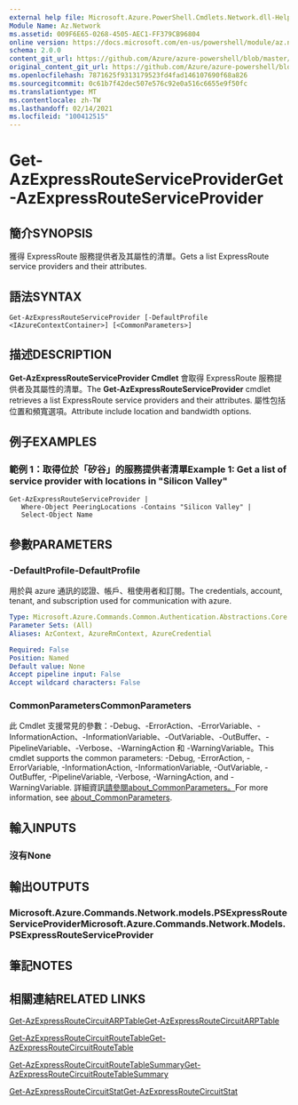 ```yaml
---
external help file: Microsoft.Azure.PowerShell.Cmdlets.Network.dll-Help.xml
Module Name: Az.Network
ms.assetid: 009F6E65-0268-4505-AEC1-FF379CB96804
online version: https://docs.microsoft.com/en-us/powershell/module/az.network/get-azexpressrouteserviceprovider
schema: 2.0.0
content_git_url: https://github.com/Azure/azure-powershell/blob/master/src/Network/Network/help/Get-AzExpressRouteServiceProvider.md
original_content_git_url: https://github.com/Azure/azure-powershell/blob/master/src/Network/Network/help/Get-AzExpressRouteServiceProvider.md
ms.openlocfilehash: 7871625f9313179523fd4fad146107690f68a826
ms.sourcegitcommit: 0c61b7f42dec507e576c92e0a516c6655e9f50fc
ms.translationtype: MT
ms.contentlocale: zh-TW
ms.lasthandoff: 02/14/2021
ms.locfileid: "100412515"
---
```

# <span data-ttu-id="74728-101">Get-AzExpressRouteServiceProvider</span><span class="sxs-lookup"><span data-stu-id="74728-101">Get-AzExpressRouteServiceProvider</span></span>

## <span data-ttu-id="74728-102">簡介</span><span class="sxs-lookup"><span data-stu-id="74728-102">SYNOPSIS</span></span>
<span data-ttu-id="74728-103">獲得 ExpressRoute 服務提供者及其屬性的清單。</span><span class="sxs-lookup"><span data-stu-id="74728-103">Gets a list ExpressRoute service providers and their attributes.</span></span>

## <span data-ttu-id="74728-104">語法</span><span class="sxs-lookup"><span data-stu-id="74728-104">SYNTAX</span></span>

```
Get-AzExpressRouteServiceProvider [-DefaultProfile <IAzureContextContainer>] [<CommonParameters>]
```

## <span data-ttu-id="74728-105">描述</span><span class="sxs-lookup"><span data-stu-id="74728-105">DESCRIPTION</span></span>
<span data-ttu-id="74728-106">**Get-AzExpressRouteServiceProvider Cmdlet** 會取得 ExpressRoute 服務提供者及其屬性的清單。</span><span class="sxs-lookup"><span data-stu-id="74728-106">The **Get-AzExpressRouteServiceProvider** cmdlet retrieves a list ExpressRoute service providers and their attributes.</span></span> <span data-ttu-id="74728-107">屬性包括位置和頻寬選項。</span><span class="sxs-lookup"><span data-stu-id="74728-107">Attribute include location and bandwidth options.</span></span>

## <span data-ttu-id="74728-108">例子</span><span class="sxs-lookup"><span data-stu-id="74728-108">EXAMPLES</span></span>

### <span data-ttu-id="74728-109">範例 1：取得位於「矽谷」的服務提供者清單</span><span class="sxs-lookup"><span data-stu-id="74728-109">Example 1: Get a list of service provider with locations in "Silicon Valley"</span></span>
```
Get-AzExpressRouteServiceProvider |
   Where-Object PeeringLocations -Contains "Silicon Valley" |
   Select-Object Name
```

## <span data-ttu-id="74728-110">參數</span><span class="sxs-lookup"><span data-stu-id="74728-110">PARAMETERS</span></span>

### <span data-ttu-id="74728-111">-DefaultProfile</span><span class="sxs-lookup"><span data-stu-id="74728-111">-DefaultProfile</span></span>
<span data-ttu-id="74728-112">用於與 azure 通訊的認證、帳戶、租使用者和訂閱。</span><span class="sxs-lookup"><span data-stu-id="74728-112">The credentials, account, tenant, and subscription used for communication with azure.</span></span>

```yaml
Type: Microsoft.Azure.Commands.Common.Authentication.Abstractions.Core.IAzureContextContainer
Parameter Sets: (All)
Aliases: AzContext, AzureRmContext, AzureCredential

Required: False
Position: Named
Default value: None
Accept pipeline input: False
Accept wildcard characters: False
```

### <span data-ttu-id="74728-113">CommonParameters</span><span class="sxs-lookup"><span data-stu-id="74728-113">CommonParameters</span></span>
<span data-ttu-id="74728-114">此 Cmdlet 支援常見的參數：-Debug、-ErrorAction、-ErrorVariable、-InformationAction、-InformationVariable、-OutVariable、-OutBuffer、-PipelineVariable、-Verbose、-WarningAction 和 -WarningVariable。</span><span class="sxs-lookup"><span data-stu-id="74728-114">This cmdlet supports the common parameters: -Debug, -ErrorAction, -ErrorVariable, -InformationAction, -InformationVariable, -OutVariable, -OutBuffer, -PipelineVariable, -Verbose, -WarningAction, and -WarningVariable.</span></span> <span data-ttu-id="74728-115">詳細資訊[請參閱about_CommonParameters。](http://go.microsoft.com/fwlink/?LinkID=113216)</span><span class="sxs-lookup"><span data-stu-id="74728-115">For more information, see [about_CommonParameters](http://go.microsoft.com/fwlink/?LinkID=113216).</span></span>

## <span data-ttu-id="74728-116">輸入</span><span class="sxs-lookup"><span data-stu-id="74728-116">INPUTS</span></span>

### <span data-ttu-id="74728-117">沒有</span><span class="sxs-lookup"><span data-stu-id="74728-117">None</span></span>

## <span data-ttu-id="74728-118">輸出</span><span class="sxs-lookup"><span data-stu-id="74728-118">OUTPUTS</span></span>

### <span data-ttu-id="74728-119">Microsoft.Azure.Commands.Network.models.PSExpressRouteServiceProvider</span><span class="sxs-lookup"><span data-stu-id="74728-119">Microsoft.Azure.Commands.Network.Models.PSExpressRouteServiceProvider</span></span>

## <span data-ttu-id="74728-120">筆記</span><span class="sxs-lookup"><span data-stu-id="74728-120">NOTES</span></span>

## <span data-ttu-id="74728-121">相關連結</span><span class="sxs-lookup"><span data-stu-id="74728-121">RELATED LINKS</span></span>

[<span data-ttu-id="74728-122">Get-AzExpressRouteCircuitARPTable</span><span class="sxs-lookup"><span data-stu-id="74728-122">Get-AzExpressRouteCircuitARPTable</span></span>](Get-AzExpressRouteCircuitARPTable.md)

[<span data-ttu-id="74728-123">Get-AzExpressRouteCircuitRouteTable</span><span class="sxs-lookup"><span data-stu-id="74728-123">Get-AzExpressRouteCircuitRouteTable</span></span>](Get-AzExpressRouteCircuitRouteTable.md)

[<span data-ttu-id="74728-124">Get-AzExpressRouteCircuitRouteTableSummary</span><span class="sxs-lookup"><span data-stu-id="74728-124">Get-AzExpressRouteCircuitRouteTableSummary</span></span>](Get-AzExpressRouteCircuitRouteTableSummary.md)

[<span data-ttu-id="74728-125">Get-AzExpressRouteCircuitStat</span><span class="sxs-lookup"><span data-stu-id="74728-125">Get-AzExpressRouteCircuitStat</span></span>](Get-AzExpressRouteCircuitStat.md)
